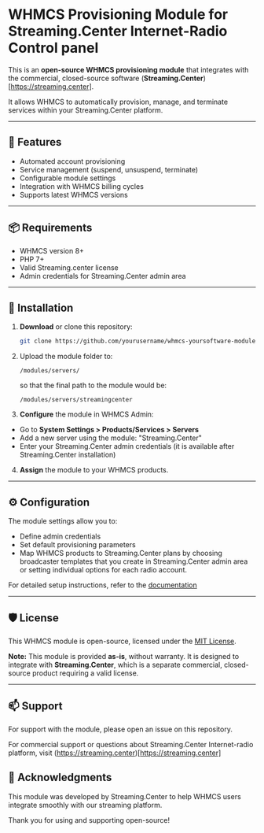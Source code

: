 # WHMCS Provisioning Module for Streaming.Center Internet-Radio Control panel

This is an **open-source WHMCS provisioning module** that integrates with the commercial, closed-source software (**Streaming.Center**)[https://streaming.center].

It allows WHMCS to automatically provision, manage, and terminate services within your Streaming.Center platform.

---

## 🚀 Features

- Automated account provisioning
- Service management (suspend, unsuspend, terminate)
- Configurable module settings
- Integration with WHMCS billing cycles
- Supports latest WHMCS versions

---

## 📦 Requirements

- WHMCS version 8+
- PHP 7+
- Valid Streaming.center license
- Admin credentials for Streaming.Center admin area

---

## 🔧 Installation

1. **Download** or clone this repository:
   ```bash
   git clone https://github.com/yourusername/whmcs-yoursoftware-module.git
   ```
2. Upload the module folder to:
   ```
   /modules/servers/
   ```
   so that the final path to the module would be:
   ```
   /modules/servers/streamingcenter
   ```

3. **Configure** the module in WHMCS Admin:
- Go to **System Settings > Products/Services > Servers**  
- Add a new server using the module: "Streaming.Center"
- Enter your Streaming.Center admin credentials (it is available after Streaming.Center installation)

4. **Assign** the module to your WHMCS products.

---

## ⚙️ Configuration

The module settings allow you to:
- Define admin credentials  
- Set default provisioning parameters  
- Map WHMCS products to Streaming.Center plans by choosing broadcaster templates that you create in Streaming.Center admin area or setting individual options for each radio account.  

For detailed setup instructions, refer to the [documentation](https://streaming.center/docs)

---

## 🛡 License

This WHMCS module is open-source, licensed under the [MIT License](LICENSE).

**Note:** This module is provided **as-is**, without warranty. It is designed to integrate with **Streaming.Center**, which is a separate commercial, closed-source product requiring a valid license.

---

## 📫 Support
For support with the module, please open an issue on this repository.

For commercial support or questions about Streaming.Center Internet-radio platform, visit (https://streaming.center)[https://streaming.center]

## 🌟 Acknowledgments
This module was developed by Streaming.Center to help WHMCS users integrate smoothly with our streaming platform.

Thank you for using and supporting open-source!

